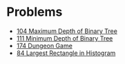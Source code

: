 # Problems
* [104 Maximum Depth of Binary Tree](recursion/tree/MaximumDepthOfBinaryTree.md)
* [111 Minimum Depth of Binary Tree](recursion/tree/MaximumDepthOfBinaryTree.md)
* [174 Dungeon Game](dp/array/DungeonGame.md)
* [84 Largest Rectangle in Histogram](other/LargestRectangleInHistogram.md)


